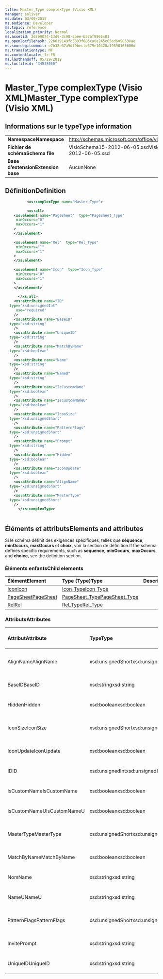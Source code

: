 ```yaml
---
title: Master_Type complexType (Visio XML)
manager: soliver
ms.date: 03/09/2015
ms.audience: Developer
ms.topic: reference
localization_priority: Normal
ms.assetid: 2d799074-13d9-3c98-3bee-b57af9966c81
ms.openlocfilehash: 22b619149fc5393f085ca6e245c65ed6058538ae
ms.sourcegitcommit: e7b38e37a9d79becfd679e10420a19890165606d
ms.translationtype: MT
ms.contentlocale: fr-FR
ms.lasthandoff: 05/29/2019
ms.locfileid: "34538066"
---
```

# <a name="master_type-complextype-visio-xml"></a><span data-ttu-id="44a52-102">Master_Type complexType (Visio XML)</span><span class="sxs-lookup"><span data-stu-id="44a52-102">Master_Type complexType (Visio XML)</span></span>

## <a name="type-information"></a><span data-ttu-id="44a52-103">Informations sur le type</span><span class="sxs-lookup"><span data-stu-id="44a52-103">Type information</span></span>

|||
|:-----|:-----|
|<span data-ttu-id="44a52-104">**Namespace**</span><span class="sxs-lookup"><span data-stu-id="44a52-104">**Namespace**</span></span> <br/> |http://schemas.microsoft.com/office/visio/2011/1/core  <br/> |
|<span data-ttu-id="44a52-105">**Fichier de schéma**</span><span class="sxs-lookup"><span data-stu-id="44a52-105">**Schema file**</span></span> <br/> |<span data-ttu-id="44a52-106">VisioSchema15-2012-06-05.xsd</span><span class="sxs-lookup"><span data-stu-id="44a52-106">VisioSchema15-2012-06-05.xsd</span></span>  <br/> |
|<span data-ttu-id="44a52-107">**Base d’extension**</span><span class="sxs-lookup"><span data-stu-id="44a52-107">**Extension base**</span></span> <br/> |<span data-ttu-id="44a52-108">Aucun</span><span class="sxs-lookup"><span data-stu-id="44a52-108">None</span></span>  <br/> |
   
## <a name="definition"></a><span data-ttu-id="44a52-109">Définition</span><span class="sxs-lookup"><span data-stu-id="44a52-109">Definition</span></span>

```XML
          <xs:complexType name="Master_Type">
          
          <xs:all>
    <xs:element name="PageSheet"  type="PageSheet_Type"
     minOccurs="0"
     maxOccurs="1"
    >
    </xs:element>
    
    <xs:element name="Rel"  type="Rel_Type"
     minOccurs="1"
     maxOccurs="1"
    >
    </xs:element>
    
    <xs:element name="Icon"  type="Icon_Type"
     minOccurs="0"
     maxOccurs="1"
    >
    </xs:element>
    
      </xs:all>
    <xs:attribute name="ID"
  type="xsd:unsignedInt"
     use="required"
    />
    <xs:attribute name="BaseID"
  type="xsd:string"
    />
    <xs:attribute name="UniqueID"
  type="xsd:string"
    />
    <xs:attribute name="MatchByName"
  type="xsd:boolean"
    />
    <xs:attribute name="Name"
  type="xsd:string"
    />
    <xs:attribute name="NameU"
  type="xsd:string"
    />
    <xs:attribute name="IsCustomName"
  type="xsd:boolean"
    />
    <xs:attribute name="IsCustomNameU"
  type="xsd:boolean"
    />
    <xs:attribute name="IconSize"
  type="xsd:unsignedShort"
    />
    <xs:attribute name="PatternFlags"
  type="xsd:unsignedShort"
    />
    <xs:attribute name="Prompt"
  type="xsd:string"
    />
    <xs:attribute name="Hidden"
  type="xsd:boolean"
    />
    <xs:attribute name="IconUpdate"
  type="xsd:boolean"
    />
    <xs:attribute name="AlignName"
  type="xsd:unsignedShort"
    />
    <xs:attribute name="MasterType"
  type="xsd:unsignedShort"
    />
      </xs:complexType>
      
```

## <a name="elements-and-attributes"></a><span data-ttu-id="44a52-110">Éléments et attributs</span><span class="sxs-lookup"><span data-stu-id="44a52-110">Elements and attributes</span></span>

<span data-ttu-id="44a52-111">Si le schéma définit des exigences spécifiques, telles que **séquence**, **minOccurs**, **maxOccurs** et **choix**, voir la section de définition.</span><span class="sxs-lookup"><span data-stu-id="44a52-111">If the schema defines specific requirements, such as **sequence**, **minOccurs**, **maxOccurs**, and **choice**, see the definition section.</span></span> 
  
### <a name="child-elements"></a><span data-ttu-id="44a52-112">Éléments enfants</span><span class="sxs-lookup"><span data-stu-id="44a52-112">Child elements</span></span>

|<span data-ttu-id="44a52-113">**Élément**</span><span class="sxs-lookup"><span data-stu-id="44a52-113">**Element**</span></span>|<span data-ttu-id="44a52-114">**Type (Type)**</span><span class="sxs-lookup"><span data-stu-id="44a52-114">**Type**</span></span>|<span data-ttu-id="44a52-115">**Description**</span><span class="sxs-lookup"><span data-stu-id="44a52-115">**Description**</span></span>|
|:-----|:-----|:-----|
|[<span data-ttu-id="44a52-116">Icon</span><span class="sxs-lookup"><span data-stu-id="44a52-116">Icon</span></span>](icon-element-master_type-complextypevisio-xml.md) <br/> |[<span data-ttu-id="44a52-117">Icon_Type</span><span class="sxs-lookup"><span data-stu-id="44a52-117">Icon_Type</span></span>](icon_type-complextypevisio-xml.md) <br/> ||
|[<span data-ttu-id="44a52-118">PageSheet</span><span class="sxs-lookup"><span data-stu-id="44a52-118">PageSheet</span></span>](pagesheet-element-master_type-complextypevisio-xml.md) <br/> |[<span data-ttu-id="44a52-119">PageSheet_Type</span><span class="sxs-lookup"><span data-stu-id="44a52-119">PageSheet_Type</span></span>](pagesheet_type-complextypevisio-xml.md) <br/> ||
|[<span data-ttu-id="44a52-120">Rel</span><span class="sxs-lookup"><span data-stu-id="44a52-120">Rel</span></span>](rel-element-master_type-complextypevisio-xml.md) <br/> |[<span data-ttu-id="44a52-121">Rel_Type</span><span class="sxs-lookup"><span data-stu-id="44a52-121">Rel_Type</span></span>](rel_type-complextypevisio-xml.md) <br/> ||
   
### <a name="attributes"></a><span data-ttu-id="44a52-122">Attributs</span><span class="sxs-lookup"><span data-stu-id="44a52-122">Attributes</span></span>

|<span data-ttu-id="44a52-123">**Attribut**</span><span class="sxs-lookup"><span data-stu-id="44a52-123">**Attribute**</span></span>|<span data-ttu-id="44a52-124">**Type**</span><span class="sxs-lookup"><span data-stu-id="44a52-124">**Type**</span></span>|<span data-ttu-id="44a52-125">**Obligatoire**</span><span class="sxs-lookup"><span data-stu-id="44a52-125">**Required**</span></span>|<span data-ttu-id="44a52-126">**Description**</span><span class="sxs-lookup"><span data-stu-id="44a52-126">**Description**</span></span>|<span data-ttu-id="44a52-127">**Valeurs possibles**</span><span class="sxs-lookup"><span data-stu-id="44a52-127">**Possible values**</span></span>|
|:-----|:-----|:-----|:-----|:-----|
|<span data-ttu-id="44a52-128">AlignName</span><span class="sxs-lookup"><span data-stu-id="44a52-128">AlignName</span></span>  <br/> |<span data-ttu-id="44a52-129">xsd:unsignedShort</span><span class="sxs-lookup"><span data-stu-id="44a52-129">xsd:unsignedShort</span></span>  <br/> |<span data-ttu-id="44a52-130">facultatif</span><span class="sxs-lookup"><span data-stu-id="44a52-130">optional</span></span>  <br/> ||<span data-ttu-id="44a52-131">Valeurs du type xsd:unsignedShort.</span><span class="sxs-lookup"><span data-stu-id="44a52-131">Values of the xsd:unsignedShort type.</span></span>  <br/> |
|<span data-ttu-id="44a52-132">BaseID</span><span class="sxs-lookup"><span data-stu-id="44a52-132">BaseID</span></span>  <br/> |<span data-ttu-id="44a52-133">xsd:string</span><span class="sxs-lookup"><span data-stu-id="44a52-133">xsd:string</span></span>  <br/> |<span data-ttu-id="44a52-134">facultatif</span><span class="sxs-lookup"><span data-stu-id="44a52-134">optional</span></span>  <br/> ||<span data-ttu-id="44a52-135">Valeurs du type xsd:string.</span><span class="sxs-lookup"><span data-stu-id="44a52-135">Values of the xsd:string type.</span></span>  <br/> |
|<span data-ttu-id="44a52-136">Hidden</span><span class="sxs-lookup"><span data-stu-id="44a52-136">Hidden</span></span>  <br/> |<span data-ttu-id="44a52-137">xsd:boolean</span><span class="sxs-lookup"><span data-stu-id="44a52-137">xsd:boolean</span></span>  <br/> |<span data-ttu-id="44a52-138">facultatif</span><span class="sxs-lookup"><span data-stu-id="44a52-138">optional</span></span>  <br/> ||<span data-ttu-id="44a52-139">Valeurs du type xsd:boolean.</span><span class="sxs-lookup"><span data-stu-id="44a52-139">Values of the xsd:boolean type.</span></span>  <br/> |
|<span data-ttu-id="44a52-140">IconSize</span><span class="sxs-lookup"><span data-stu-id="44a52-140">IconSize</span></span>  <br/> |<span data-ttu-id="44a52-141">xsd:unsignedShort</span><span class="sxs-lookup"><span data-stu-id="44a52-141">xsd:unsignedShort</span></span>  <br/> |<span data-ttu-id="44a52-142">facultatif</span><span class="sxs-lookup"><span data-stu-id="44a52-142">optional</span></span>  <br/> ||<span data-ttu-id="44a52-143">Valeurs du type xsd:unsignedShort.</span><span class="sxs-lookup"><span data-stu-id="44a52-143">Values of the xsd:unsignedShort type.</span></span>  <br/> |
|<span data-ttu-id="44a52-144">IconUpdate</span><span class="sxs-lookup"><span data-stu-id="44a52-144">IconUpdate</span></span>  <br/> |<span data-ttu-id="44a52-145">xsd:boolean</span><span class="sxs-lookup"><span data-stu-id="44a52-145">xsd:boolean</span></span>  <br/> |<span data-ttu-id="44a52-146">facultatif</span><span class="sxs-lookup"><span data-stu-id="44a52-146">optional</span></span>  <br/> ||<span data-ttu-id="44a52-147">Valeurs du type xsd:boolean.</span><span class="sxs-lookup"><span data-stu-id="44a52-147">Values of the xsd:boolean type.</span></span>  <br/> |
|<span data-ttu-id="44a52-148">ID</span><span class="sxs-lookup"><span data-stu-id="44a52-148">ID</span></span>  <br/> |<span data-ttu-id="44a52-149">xsd:unsignedInt</span><span class="sxs-lookup"><span data-stu-id="44a52-149">xsd:unsignedInt</span></span>  <br/> |<span data-ttu-id="44a52-150">obligatoire</span><span class="sxs-lookup"><span data-stu-id="44a52-150">required</span></span>  <br/> ||<span data-ttu-id="44a52-151">Valeurs du type xsd:unsignedInt.</span><span class="sxs-lookup"><span data-stu-id="44a52-151">Values of the xsd:unsignedInt type.</span></span>  <br/> |
|<span data-ttu-id="44a52-152">IsCustomName</span><span class="sxs-lookup"><span data-stu-id="44a52-152">IsCustomName</span></span>  <br/> |<span data-ttu-id="44a52-153">xsd:boolean</span><span class="sxs-lookup"><span data-stu-id="44a52-153">xsd:boolean</span></span>  <br/> |<span data-ttu-id="44a52-154">facultatif</span><span class="sxs-lookup"><span data-stu-id="44a52-154">optional</span></span>  <br/> ||<span data-ttu-id="44a52-155">Valeurs du type xsd:boolean.</span><span class="sxs-lookup"><span data-stu-id="44a52-155">Values of the xsd:boolean type.</span></span>  <br/> |
|<span data-ttu-id="44a52-156">IsCustomNameU</span><span class="sxs-lookup"><span data-stu-id="44a52-156">IsCustomNameU</span></span>  <br/> |<span data-ttu-id="44a52-157">xsd:boolean</span><span class="sxs-lookup"><span data-stu-id="44a52-157">xsd:boolean</span></span>  <br/> |<span data-ttu-id="44a52-158">facultatif</span><span class="sxs-lookup"><span data-stu-id="44a52-158">optional</span></span>  <br/> ||<span data-ttu-id="44a52-159">Valeurs du type xsd:boolean.</span><span class="sxs-lookup"><span data-stu-id="44a52-159">Values of the xsd:boolean type.</span></span>  <br/> |
|<span data-ttu-id="44a52-160">MasterType</span><span class="sxs-lookup"><span data-stu-id="44a52-160">MasterType</span></span>  <br/> |<span data-ttu-id="44a52-161">xsd:unsignedShort</span><span class="sxs-lookup"><span data-stu-id="44a52-161">xsd:unsignedShort</span></span>  <br/> |<span data-ttu-id="44a52-162">facultatif</span><span class="sxs-lookup"><span data-stu-id="44a52-162">optional</span></span>  <br/> ||<span data-ttu-id="44a52-163">Valeurs du type xsd:unsignedShort.</span><span class="sxs-lookup"><span data-stu-id="44a52-163">Values of the xsd:unsignedShort type.</span></span>  <br/> |
|<span data-ttu-id="44a52-164">MatchByName</span><span class="sxs-lookup"><span data-stu-id="44a52-164">MatchByName</span></span>  <br/> |<span data-ttu-id="44a52-165">xsd:boolean</span><span class="sxs-lookup"><span data-stu-id="44a52-165">xsd:boolean</span></span>  <br/> |<span data-ttu-id="44a52-166">facultatif</span><span class="sxs-lookup"><span data-stu-id="44a52-166">optional</span></span>  <br/> ||<span data-ttu-id="44a52-167">Valeurs du type xsd:boolean.</span><span class="sxs-lookup"><span data-stu-id="44a52-167">Values of the xsd:boolean type.</span></span>  <br/> |
|<span data-ttu-id="44a52-168">Nom</span><span class="sxs-lookup"><span data-stu-id="44a52-168">Name</span></span>  <br/> |<span data-ttu-id="44a52-169">xsd:string</span><span class="sxs-lookup"><span data-stu-id="44a52-169">xsd:string</span></span>  <br/> |<span data-ttu-id="44a52-170">facultatif</span><span class="sxs-lookup"><span data-stu-id="44a52-170">optional</span></span>  <br/> ||<span data-ttu-id="44a52-171">Valeurs du type xsd:string.</span><span class="sxs-lookup"><span data-stu-id="44a52-171">Values of the xsd:string type.</span></span>  <br/> |
|<span data-ttu-id="44a52-172">NameU</span><span class="sxs-lookup"><span data-stu-id="44a52-172">NameU</span></span>  <br/> |<span data-ttu-id="44a52-173">xsd:string</span><span class="sxs-lookup"><span data-stu-id="44a52-173">xsd:string</span></span>  <br/> |<span data-ttu-id="44a52-174">facultatif</span><span class="sxs-lookup"><span data-stu-id="44a52-174">optional</span></span>  <br/> ||<span data-ttu-id="44a52-175">Valeurs du type xsd:string.</span><span class="sxs-lookup"><span data-stu-id="44a52-175">Values of the xsd:string type.</span></span>  <br/> |
|<span data-ttu-id="44a52-176">PatternFlags</span><span class="sxs-lookup"><span data-stu-id="44a52-176">PatternFlags</span></span>  <br/> |<span data-ttu-id="44a52-177">xsd:unsignedShort</span><span class="sxs-lookup"><span data-stu-id="44a52-177">xsd:unsignedShort</span></span>  <br/> |<span data-ttu-id="44a52-178">facultatif</span><span class="sxs-lookup"><span data-stu-id="44a52-178">optional</span></span>  <br/> ||<span data-ttu-id="44a52-179">Valeurs du type xsd:unsignedShort.</span><span class="sxs-lookup"><span data-stu-id="44a52-179">Values of the xsd:unsignedShort type.</span></span>  <br/> |
|<span data-ttu-id="44a52-180">Invite</span><span class="sxs-lookup"><span data-stu-id="44a52-180">Prompt</span></span>  <br/> |<span data-ttu-id="44a52-181">xsd:string</span><span class="sxs-lookup"><span data-stu-id="44a52-181">xsd:string</span></span>  <br/> |<span data-ttu-id="44a52-182">facultatif</span><span class="sxs-lookup"><span data-stu-id="44a52-182">optional</span></span>  <br/> ||<span data-ttu-id="44a52-183">Valeurs du type xsd:string.</span><span class="sxs-lookup"><span data-stu-id="44a52-183">Values of the xsd:string type.</span></span>  <br/> |
|<span data-ttu-id="44a52-184">UniqueID</span><span class="sxs-lookup"><span data-stu-id="44a52-184">UniqueID</span></span>  <br/> |<span data-ttu-id="44a52-185">xsd:string</span><span class="sxs-lookup"><span data-stu-id="44a52-185">xsd:string</span></span>  <br/> |<span data-ttu-id="44a52-186">facultatif</span><span class="sxs-lookup"><span data-stu-id="44a52-186">optional</span></span>  <br/> ||<span data-ttu-id="44a52-187">Valeurs du type xsd:string.</span><span class="sxs-lookup"><span data-stu-id="44a52-187">Values of the xsd:string type.</span></span>  <br/> |
   

